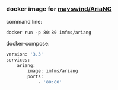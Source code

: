 ### docker image for [mayswind/AriaNG](https://github.com/mayswind/AriaNg)

command line:

```shell
docker run -p 80:80 imfms/ariang
```

docker-compose:

```dockerfile
version: '3.3'
services:
    ariang:
    	image: imfms/ariang
        ports:
            - '80:80'
```

